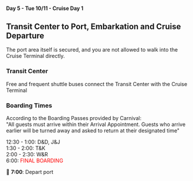 #### Day 5 - Tue 10/11 - Cruise Day 1
## **Transit Center to Port, Embarkation and Cruise Departure**

The port area itself is secured, and you are not allowed to walk into the Cruise Terminal directly.  

### **Transit Center**
Free and frequent shuttle buses connect the Transit Center with the Cruise Terminal

### **Boarding Times**
According to the Boarding Passes provided by Carnival: <br> "All guests must arrive within their Arrival Appointment. Guests who arrive earlier will be turned away and asked to return at their designated time"

12:30 - 1:00: D&D, J&J <br>
1:30 - 2:00: T&K <br>
2:00 - 2:30: W&R <br>
6:00: <span style="color:red">FINAL BOARDING</span>

🚢 **7:00**: Depart port